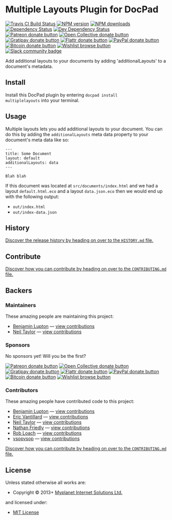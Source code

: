<!-- TITLE/ -->

<h1>Multiple Layouts Plugin for DocPad</h1>

<!-- /TITLE -->


<!-- BADGES/ -->

<span class="badge-travisci"><a href="http://travis-ci.org/docpad/docpad-plugin-multiplelayouts" title="Check this project's build status on TravisCI"><img src="https://img.shields.io/travis/docpad/docpad-plugin-multiplelayouts/master.svg" alt="Travis CI Build Status" /></a></span>
<span class="badge-npmversion"><a href="https://npmjs.org/package/docpad-plugin-multiplelayouts" title="View this project on NPM"><img src="https://img.shields.io/npm/v/docpad-plugin-multiplelayouts.svg" alt="NPM version" /></a></span>
<span class="badge-npmdownloads"><a href="https://npmjs.org/package/docpad-plugin-multiplelayouts" title="View this project on NPM"><img src="https://img.shields.io/npm/dm/docpad-plugin-multiplelayouts.svg" alt="NPM downloads" /></a></span>
<span class="badge-daviddm"><a href="https://david-dm.org/docpad/docpad-plugin-multiplelayouts" title="View the status of this project's dependencies on DavidDM"><img src="https://img.shields.io/david/docpad/docpad-plugin-multiplelayouts.svg" alt="Dependency Status" /></a></span>
<span class="badge-daviddmdev"><a href="https://david-dm.org/docpad/docpad-plugin-multiplelayouts#info=devDependencies" title="View the status of this project's development dependencies on DavidDM"><img src="https://img.shields.io/david/dev/docpad/docpad-plugin-multiplelayouts.svg" alt="Dev Dependency Status" /></a></span>
<br class="badge-separator" />
<span class="badge-patreon"><a href="https://patreon.com/bevry" title="Donate to this project using Patreon"><img src="https://img.shields.io/badge/patreon-donate-yellow.svg" alt="Patreon donate button" /></a></span>
<span class="badge-opencollective"><a href="https://opencollective.com/bevry" title="Donate to this project using Open Collective"><img src="https://img.shields.io/badge/open%20collective-donate-yellow.svg" alt="Open Collective donate button" /></a></span>
<span class="badge-gratipay"><a href="https://www.gratipay.com/bevry" title="Donate weekly to this project using Gratipay"><img src="https://img.shields.io/badge/gratipay-donate-yellow.svg" alt="Gratipay donate button" /></a></span>
<span class="badge-flattr"><a href="https://flattr.com/profile/balupton" title="Donate to this project using Flattr"><img src="https://img.shields.io/badge/flattr-donate-yellow.svg" alt="Flattr donate button" /></a></span>
<span class="badge-paypal"><a href="https://bevry.me/paypal" title="Donate to this project using Paypal"><img src="https://img.shields.io/badge/paypal-donate-yellow.svg" alt="PayPal donate button" /></a></span>
<span class="badge-bitcoin"><a href="https://bevry.me/bitcoin" title="Donate once-off to this project using Bitcoin"><img src="https://img.shields.io/badge/bitcoin-donate-yellow.svg" alt="Bitcoin donate button" /></a></span>
<span class="badge-wishlist"><a href="https://bevry.me/wishlist" title="Buy an item on our wishlist for us"><img src="https://img.shields.io/badge/wishlist-donate-yellow.svg" alt="Wishlist browse button" /></a></span>
<br class="badge-separator" />
<span class="badge-slackin"><a href="https://slack.bevry.me" title="Join this project's slack community"><img src="https://slack.bevry.me/badge.svg" alt="Slack community badge" /></a></span>

<!-- /BADGES -->


Add additional layouts to your documents by adding 'additionalLayouts' to a document's metadata.


<!-- INSTALL/ -->

<h2>Install</h2>

Install this DocPad plugin by entering <code>docpad install multiplelayouts</code> into your terminal.

<!-- /INSTALL -->


## Usage
Multiple layouts lets you add additional layouts to your document. You can do this by adding the `additionalLayouts` meta data property to your document's meta data like so:

```
---
title: Some Document
layout: default
additionalLayouts: data
---

Blah blah
```

If this document was located at `src/documents/index.html` and we had a layout `default.html.eco` and a layout `data.json.eco` then we would end up with the following output:

- `out/index.html`
- `out/index-data.json`


<!-- HISTORY/ -->

<h2>History</h2>

<a href="https://github.com/docpad/docpad-plugin-multiplelayouts/blob/master/HISTORY.md#files">Discover the release history by heading on over to the <code>HISTORY.md</code> file.</a>

<!-- /HISTORY -->


<!-- CONTRIBUTE/ -->

<h2>Contribute</h2>

<a href="https://github.com/docpad/docpad-plugin-multiplelayouts/blob/master/CONTRIBUTING.md#files">Discover how you can contribute by heading on over to the <code>CONTRIBUTING.md</code> file.</a>

<!-- /CONTRIBUTE -->


<!-- BACKERS/ -->

<h2>Backers</h2>

<h3>Maintainers</h3>

These amazing people are maintaining this project:

<ul><li><a href="http://balupton.com">Benjamin Lupton</a> — <a href="https://github.com/docpad/docpad-plugin-multiplelayouts/commits?author=balupton" title="View the GitHub contributions of Benjamin Lupton on repository docpad/docpad-plugin-multiplelayouts">view contributions</a></li>
<li><a href="www.myplanetdigital.com">Neil Taylor</a> — <a href="https://github.com/docpad/docpad-plugin-multiplelayouts/commits?author=neilbaylorrulez" title="View the GitHub contributions of Neil Taylor on repository docpad/docpad-plugin-multiplelayouts">view contributions</a></li></ul>

<h3>Sponsors</h3>

No sponsors yet! Will you be the first?

<span class="badge-patreon"><a href="https://patreon.com/bevry" title="Donate to this project using Patreon"><img src="https://img.shields.io/badge/patreon-donate-yellow.svg" alt="Patreon donate button" /></a></span>
<span class="badge-opencollective"><a href="https://opencollective.com/bevry" title="Donate to this project using Open Collective"><img src="https://img.shields.io/badge/open%20collective-donate-yellow.svg" alt="Open Collective donate button" /></a></span>
<span class="badge-gratipay"><a href="https://www.gratipay.com/bevry" title="Donate weekly to this project using Gratipay"><img src="https://img.shields.io/badge/gratipay-donate-yellow.svg" alt="Gratipay donate button" /></a></span>
<span class="badge-flattr"><a href="https://flattr.com/profile/balupton" title="Donate to this project using Flattr"><img src="https://img.shields.io/badge/flattr-donate-yellow.svg" alt="Flattr donate button" /></a></span>
<span class="badge-paypal"><a href="https://bevry.me/paypal" title="Donate to this project using Paypal"><img src="https://img.shields.io/badge/paypal-donate-yellow.svg" alt="PayPal donate button" /></a></span>
<span class="badge-bitcoin"><a href="https://bevry.me/bitcoin" title="Donate once-off to this project using Bitcoin"><img src="https://img.shields.io/badge/bitcoin-donate-yellow.svg" alt="Bitcoin donate button" /></a></span>
<span class="badge-wishlist"><a href="https://bevry.me/wishlist" title="Buy an item on our wishlist for us"><img src="https://img.shields.io/badge/wishlist-donate-yellow.svg" alt="Wishlist browse button" /></a></span>

<h3>Contributors</h3>

These amazing people have contributed code to this project:

<ul><li><a href="http://balupton.com">Benjamin Lupton</a> — <a href="https://github.com/docpad/docpad-plugin-multiplelayouts/commits?author=balupton" title="View the GitHub contributions of Benjamin Lupton on repository docpad/docpad-plugin-multiplelayouts">view contributions</a></li>
<li><a href="https://github.com/evantill">Eric Vantillard</a> — <a href="https://github.com/docpad/docpad-plugin-multiplelayouts/commits?author=evantill" title="View the GitHub contributions of Eric Vantillard on repository docpad/docpad-plugin-multiplelayouts">view contributions</a></li>
<li><a href="www.myplanetdigital.com">Neil Taylor</a> — <a href="https://github.com/docpad/docpad-plugin-multiplelayouts/commits?author=neilbaylorrulez" title="View the GitHub contributions of Neil Taylor on repository docpad/docpad-plugin-multiplelayouts">view contributions</a></li>
<li><a href="http://nfriedly.com/">Nathan Friedly</a> — <a href="https://github.com/docpad/docpad-plugin-multiplelayouts/commits?author=nfriedly" title="View the GitHub contributions of Nathan Friedly on repository docpad/docpad-plugin-multiplelayouts">view contributions</a></li>
<li><a href="http://robloach.net">Rob Loach</a> — <a href="https://github.com/docpad/docpad-plugin-multiplelayouts/commits?author=RobLoach" title="View the GitHub contributions of Rob Loach on repository docpad/docpad-plugin-multiplelayouts">view contributions</a></li>
<li><a href="https://github.com/vsopvsop">vsopvsop</a> — <a href="https://github.com/docpad/docpad-plugin-multiplelayouts/commits?author=vsopvsop" title="View the GitHub contributions of vsopvsop on repository docpad/docpad-plugin-multiplelayouts">view contributions</a></li></ul>

<a href="https://github.com/docpad/docpad-plugin-multiplelayouts/blob/master/CONTRIBUTING.md#files">Discover how you can contribute by heading on over to the <code>CONTRIBUTING.md</code> file.</a>

<!-- /BACKERS -->


<!-- LICENSE/ -->

<h2>License</h2>

Unless stated otherwise all works are:

<ul><li>Copyright &copy; 2013+ <a href="http://www.myplanetdigital.com/">Myplanet Internet Solutions Ltd.</a></li></ul>

and licensed under:

<ul><li><a href="http://spdx.org/licenses/MIT.html">MIT License</a></li></ul>

<!-- /LICENSE -->

